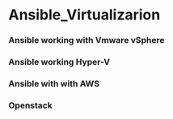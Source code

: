 # Ansible_Virtualizarion


### Ansible working with Vmware vSphere



### Ansible working Hyper-V




### Ansible with with AWS





### Openstack

